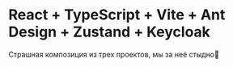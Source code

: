 # React + TypeScript + Vite + Ant Design + Zustand + Keycloak

Страшная композиция из трех проектов, мы за неё стыдно🥹